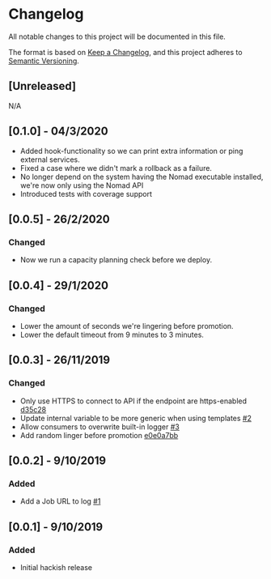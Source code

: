 # Changelog
All notable changes to this project will be documented in this file.

The format is based on [Keep a Changelog](https://keepachangelog.com/en/1.0.0/),
and this project adheres to [Semantic Versioning](https://semver.org/spec/v2.0.0.html).

## [Unreleased]

N/A

## [0.1.0] - 04/3/2020

- Added hook-functionality so we can print extra information or ping external services.
- Fixed a case where we didn't mark a rollback as a failure.
- No longer depend on the system having the Nomad executable installed, we're now only using the Nomad API
- Introduced tests with coverage support

## [0.0.5] - 26/2/2020

### Changed
- Now we run a capacity planning check before we deploy.

## [0.0.4] - 29/1/2020

### Changed
- Lower the amount of seconds we're lingering before promotion.
- Lower the default timeout from 9 minutes to 3 minutes.

## [0.0.3] - 26/11/2019

### Changed
- Only use HTTPS to connect to API if the endpoint are https-enabled [d35c28](https://github.com/kaspergrubbe/nomade/commit/d35c287026a57c8bafb286e7cc0f8d6c3f6db515)
- Update internal variable to be more generic when using templates [#2](https://github.com/kaspergrubbe/nomade/pull/2)
- Allow consumers to overwrite built-in logger [#3](https://github.com/kaspergrubbe/nomade/pull/3)
- Add random linger before promotion [e0e0a7bb](https://github.com/kaspergrubbe/nomade/commit/e0e0a7bbd6521f6d65da31db87bd4b447e65b7f1)

## [0.0.2] - 9/10/2019

### Added
- Add a Job URL to log [#1](https://github.com/kaspergrubbe/nomade/pull/1)

## [0.0.1] - 9/10/2019

### Added
- Initial hackish release
